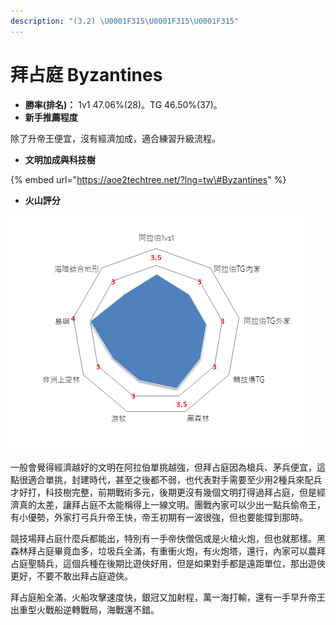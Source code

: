 ```yaml
---
description: "(3.2) \U0001F315\U0001F315\U0001F315"
---
```


# 拜占庭 Byzantines

* **勝率\(排名\)：** 1v1 47.06%\(28\)。TG 46.50%\(37\)。
* **新手推薦程度**

 除了升帝王便宜，沒有經濟加成，適合練習升級流程。

* **文明加成與科技樹**

{% embed url="https://aoe2techtree.net/?lng=tw\#Byzantines" %}

* **火山評分**

![](../.gitbook/assets/image%20%288%29.png)

一般會覺得經濟越好的文明在阿拉伯單挑越強，但拜占庭因為槍兵、茅兵便宜，這點很適合單挑，封建時代，甚至之後都不弱，也代表對手需要至少用2種兵來配兵才好打，科技樹完整，前期戰術多元，後期更沒有幾個文明打得過拜占庭，但是經濟真的太差，讓拜占庭不太能稱得上一線文明。團戰內家可以少出一點兵偷帝王，有小優勢，外家打弓兵升帝王快，帝王初期有一波很強，但也要能撐到那時。

競技場拜占庭什麼兵都能出，特別有一手帝快僧侶或是火槍火炮，但也就那樣。黑森林拜占庭畢竟血多，垃圾兵全滿，有重衝火炮，有火炮塔，還行，內家可以農拜占庭聖騎兵，這個兵種在後期比遊俠好用，但是如果對手都是遠距單位，那出遊俠更好，不要不敢出拜占庭遊俠。

拜占庭船全滿，火船攻擊速度快，銀冠又加射程，萬一海打輸，還有一手早升帝王出重型火戰船逆轉戰局，海戰還不錯。



